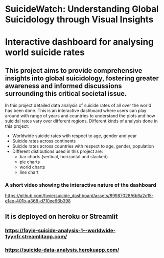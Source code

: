 # SuicideWatch: Understanding Global Suicidology through Visual Insights 
# Interactive dashboard for analysing world suicide rates
## This project aims to provide comprehensive insights into global suicidology, fostering greater awareness and informed discussions surrounding this critical societal issue. 
In this project detailed data analysis of suicide rates of all over the world has been done. This is an interactive dashboard where users can play around with range of years and countries to understand the plots and how suicidal rates vary over different regions.
Different kinds of analysis done in this project:
* Worldwide suicide rates with respect to age, gender and year
* Suicide rates across continents
* Suicide rates across countries with respect to age, gender, population
* Different distibutions used in this project are:
  * bar charts (vertical, horizontal and stacked)
  * pie charts
  * world charts
  * line chart

### A short video showing the interactive nature of the dashboard 
https://github.com/foyie/suicide_dashboard/assets/89987028/6b6a2c15-e1ae-401b-a368-d710ee66b398

## It is deployed on heroku or Streamlit
### https://foyie-suicide-analysis-1--worldwide-1yynfr.streamlitapp.com/
### https://suicide-data-analysis.herokuapp.com/
